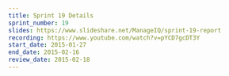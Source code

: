 ```yaml
---
title: Sprint 19 Details
sprint_number: 19
slides: https://www.slideshare.net/ManageIQ/sprint-19-report
recording: https://www.youtube.com/watch?v=pYCD7gcDT3Y
start_date: 2015-01-27
end_date: 2015-02-16
review_date: 2015-02-18
---
```

